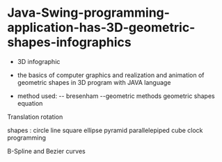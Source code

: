 # Java-Swing-programming-application-has-3D-geometric-shapes-infographics
- 3D infographic

- the basics of computer graphics and realization and animation of geometric shapes in 3D program with JAVA language


- method used:
-- bresenham
--geometric methods
geometric shapes equation

Translation
rotation

shapes :
circle
line
square
ellipse
pyramid
parallelepiped
cube
clock programming

B-Spline and Bezier curves
